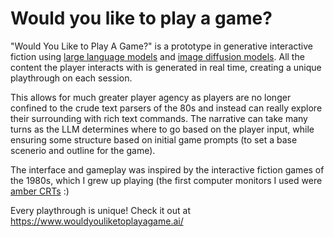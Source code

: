 # Would you like to play a game?

"Would You Like to Play A Game?" is a prototype in generative interactive fiction
using <a href="https://en.wikipedia.org/wiki/Large_language_model" target="_blank">large language models</a>
and <a href="https://en.wikipedia.org/wiki/Diffusion_model" target="_blank">image diffusion models</a>. All the
content the player interacts with is generated in real time, creating a unique playthrough on each session.

This allows for much greater player agency as players are no longer confined to the crude text parsers of the 80s and instead can really explore
their surrounding with rich text commands. The narrative can take many turns as the LLM determines where to go based on the player input, while
ensuring some structure based on initial game prompts (to set a base scenerio and outline for the game).

The interface and gameplay was inspired by the interactive fiction games of the 1980s, which
I grew up playing (the first computer monitors I used were <a href="https://en.wikipedia.org/wiki/Monochrome_monitor" target="_blank">
amber CRTs</a> :)

Every playthrough is unique! Check it out at https://www.wouldyouliketoplayagame.ai/
